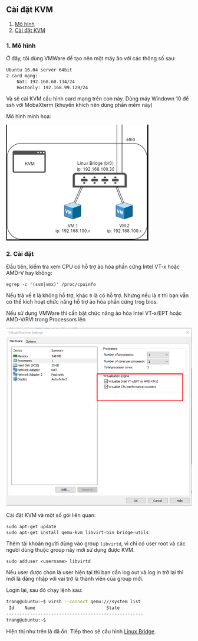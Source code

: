 ## Cài đặt KVM

1. [Mô hình](#mohinh)
2. [Cài đặt KVM](#install)


<a name="mohinh"></a>
### 1. Mô hình
Ở đây, tôi dùng VMWare để tạo nên một máy ảo với các thông số sau:

	Ubuntu 16.04 server 64bit
	2 card mạng:
		Nat: 192.168.60.134/24
		Hostonly: 192.168.99.129/24

Và sẽ cài KVM cấu hình card mạng trên con này. Dùng máy Windown 10 để ssh với MobaXterm (khuyến khích nên dùng phần mềm này)

Mô hình minh họa:

<img src="img/2.png">

### 2. Cài đặt

Đầu tiên, kiểm tra xem CPU có hỗ trợ ảo hóa phần cứng Intel VT-x hoặc AMD-V hay không:

	egrep -c '(svm|vmx)' /proc/cpuinfo

Nếu trả về `0` là không hỗ trợ, khác `0` là có hỗ trợ. Nhưng nếu là `0` thì bạn vẫn có thể kích hoạt chức năng hỗ trợ ảo hóa phần cứng trog bios.

Nếu sử dụng VMWare thì cần bật chức năng ảo hóa Intel VT-x/EPT hoặc AMD-V/RVI trong Processors lên

<img src="img/3.png">

Cài đặt KVM và một số gói liên quan:

	sudo apt-get update
	sudo apt-get install qemu-kvm libvirt-bin bridge-utils

Thêm tài khoản người dùng vào group `libvirtd`, vì chỉ có user root và các người dùng thuộc group này mới sử dụng được KVM.

	sudo adduser <username> libvirtd

Nếu user được chọn là user hiện tại thì bạn cần log out và log in trở lại thì mới là đăng nhập với vai trờ là thành viên của group mới.

Login lại, sau đó chạy lệnh sau:

```sh
trang@ubuntu:~$ virsh --connect qemu:///system list
 Id    Name                           State
----------------------------------------------------
trang@ubuntu:~$
```

Hiện thị như trên là đã ổn. Tiếp theo sẽ cấu hình [Linux Bridge](https://github.com/trangnth/Report_Intern/blob/master/ghichep-kvm/4.%20Timhieu_LinuxBridge.md).
